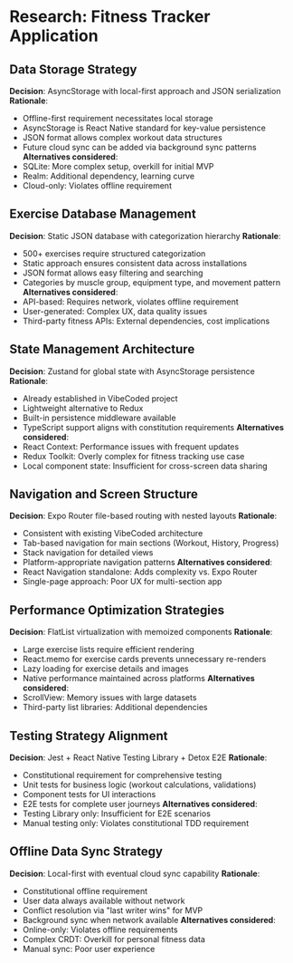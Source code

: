 # Research: Fitness Tracker Application

## Data Storage Strategy

**Decision**: AsyncStorage with local-first approach and JSON serialization
**Rationale**:
- Offline-first requirement necessitates local storage
- AsyncStorage is React Native standard for key-value persistence
- JSON format allows complex workout data structures
- Future cloud sync can be added via background sync patterns
**Alternatives considered**:
- SQLite: More complex setup, overkill for initial MVP
- Realm: Additional dependency, learning curve
- Cloud-only: Violates offline requirement

## Exercise Database Management

**Decision**: Static JSON database with categorization hierarchy
**Rationale**:
- 500+ exercises require structured categorization
- Static approach ensures consistent data across installations
- JSON format allows easy filtering and searching
- Categories by muscle group, equipment type, and movement pattern
**Alternatives considered**:
- API-based: Requires network, violates offline requirement
- User-generated: Complex UX, data quality issues
- Third-party fitness APIs: External dependencies, cost implications

## State Management Architecture

**Decision**: Zustand for global state with AsyncStorage persistence
**Rationale**:
- Already established in VibeCoded project
- Lightweight alternative to Redux
- Built-in persistence middleware available
- TypeScript support aligns with constitution requirements
**Alternatives considered**:
- React Context: Performance issues with frequent updates
- Redux Toolkit: Overly complex for fitness tracking use case
- Local component state: Insufficient for cross-screen data sharing

## Navigation and Screen Structure

**Decision**: Expo Router file-based routing with nested layouts
**Rationale**:
- Consistent with existing VibeCoded architecture
- Tab-based navigation for main sections (Workout, History, Progress)
- Stack navigation for detailed views
- Platform-appropriate navigation patterns
**Alternatives considered**:
- React Navigation standalone: Adds complexity vs. Expo Router
- Single-page approach: Poor UX for multi-section app

## Performance Optimization Strategies

**Decision**: FlatList virtualization with memoized components
**Rationale**:
- Large exercise lists require efficient rendering
- React.memo for exercise cards prevents unnecessary re-renders
- Lazy loading for exercise details and images
- Native performance maintained across platforms
**Alternatives considered**:
- ScrollView: Memory issues with large datasets
- Third-party list libraries: Additional dependencies

## Testing Strategy Alignment

**Decision**: Jest + React Native Testing Library + Detox E2E
**Rationale**:
- Constitutional requirement for comprehensive testing
- Unit tests for business logic (workout calculations, validations)
- Component tests for UI interactions
- E2E tests for complete user journeys
**Alternatives considered**:
- Testing Library only: Insufficient for E2E scenarios
- Manual testing only: Violates constitutional TDD requirement

## Offline Data Sync Strategy

**Decision**: Local-first with eventual cloud sync capability
**Rationale**:
- Constitutional offline requirement
- User data always available without network
- Conflict resolution via "last writer wins" for MVP
- Background sync when network available
**Alternatives considered**:
- Online-only: Violates offline requirements
- Complex CRDT: Overkill for personal fitness data
- Manual sync: Poor user experience